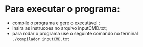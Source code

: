 # Para executar o programa:
- compile o programa e gere o executável ;
- insira as instrucoes no arquivo inputCMD.txt;
-  para rodar o programa  use o  seguinte comando no terminal 
` ./compilador inputCMD.txt `